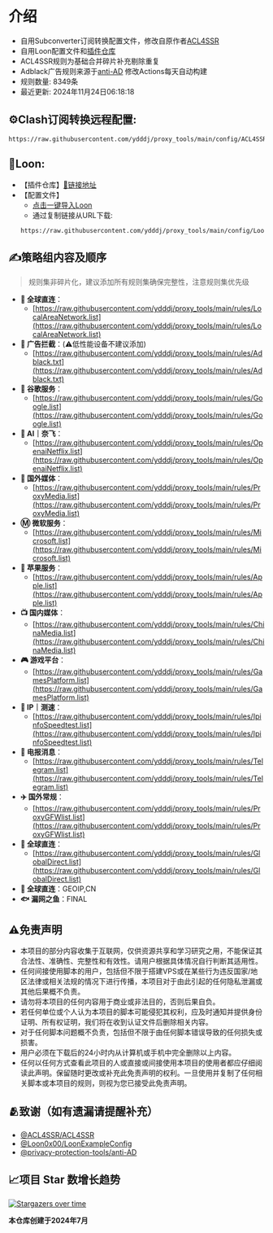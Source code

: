 # 介绍
* 自用Subconverter订阅转换配置文件，修改自原作者[ACL4SSR](https://github.com/ACL4SSR/ACL4SSR)  
* 自用Loon配置文件和[插件仓库](https://github.com/ydddj/proxy_tools/blob/main/loon/readme.md)
* ACL4SSR规则为基础合并碎片补充剔除重复
* Adblack广告规则来源于[anti-AD](https://github.com/privacy-protection-tools/anti-AD) 修改Actions每天自动构建
* 规则数量: 8349条
* 最近更新: 2024年11月24日06:18:18
## ⚙Clash订阅转换远程配置:
```
https://raw.githubusercontent.com/ydddj/proxy_tools/main/config/ACL4SSR_Online_Full_MultiMode_777.ini
```
## 🎈Loon:
* 【插件仓库】[🔗链接地址](https://github.com/ydddj/proxy_tools/blob/main/loon/readme.md)
* 【配置文件】
  -  [点击一键导入Loon](https://www.nsloon.com/openloon/import?sub=https://raw.githubusercontent.com/ydddj/proxy_tools/main/config/Loon_config_ydddj.conf)
  -  通过复制链接从URL下载:
    ```
    https://raw.githubusercontent.com/ydddj/proxy_tools/main/config/Loon_config_ydddj.conf
    ```
## ✍策略组内容及顺序
> 规则集非碎片化，建议添加所有规则集确保完整性，注意规则集优先级
- **🎯 全球直连**：
  - [https://raw.githubusercontent.com/ydddj/proxy_tools/main/rules/LocalAreaNetwork.list](https://raw.githubusercontent.com/ydddj/proxy_tools/main/rules/LocalAreaNetwork.list)
- **🚫 广告拦截**：(⚠️低性能设备不建议添加)
  - [https://raw.githubusercontent.com/ydddj/proxy_tools/main/rules/Adblack.txt](https://raw.githubusercontent.com/ydddj/proxy_tools/main/rules/Adblack.txt)
- **📢 谷歌服务**：
  - [https://raw.githubusercontent.com/ydddj/proxy_tools/main/rules/Google.list](https://raw.githubusercontent.com/ydddj/proxy_tools/main/rules/Google.list)
- **🤖 AI｜奈飞**：
  - [https://raw.githubusercontent.com/ydddj/proxy_tools/main/rules/OpenaiNetflix.list](https://raw.githubusercontent.com/ydddj/proxy_tools/main/rules/OpenaiNetflix.list)
- **🎥 国外媒体**：
  - [https://raw.githubusercontent.com/ydddj/proxy_tools/main/rules/ProxyMedia.list](https://raw.githubusercontent.com/ydddj/proxy_tools/main/rules/ProxyMedia.list)
- **Ⓜ️ 微软服务**：
  - [https://raw.githubusercontent.com/ydddj/proxy_tools/main/rules/Microsoft.list](https://raw.githubusercontent.com/ydddj/proxy_tools/main/rules/Microsoft.list)
- **🍎 苹果服务**：
  - [https://raw.githubusercontent.com/ydddj/proxy_tools/main/rules/Apple.list](https://raw.githubusercontent.com/ydddj/proxy_tools/main/rules/Apple.list)
- **📺 国内媒体**：
  - [https://raw.githubusercontent.com/ydddj/proxy_tools/main/rules/ChinaMedia.list](https://raw.githubusercontent.com/ydddj/proxy_tools/main/rules/ChinaMedia.list)
- **🎮 游戏平台**：
  - [https://raw.githubusercontent.com/ydddj/proxy_tools/main/rules/GamesPlatform.list](https://raw.githubusercontent.com/ydddj/proxy_tools/main/rules/GamesPlatform.list)
- **📡 IP｜测速**：
  - [https://raw.githubusercontent.com/ydddj/proxy_tools/main/rules/IpinfoSpeedtest.list](https://raw.githubusercontent.com/ydddj/proxy_tools/main/rules/IpinfoSpeedtest.list)
- **📲 电报消息**：
  - [https://raw.githubusercontent.com/ydddj/proxy_tools/main/rules/Telegram.list](https://raw.githubusercontent.com/ydddj/proxy_tools/main/rules/Telegram.list)
- **✈️ 国外常规**：
  - [https://raw.githubusercontent.com/ydddj/proxy_tools/main/rules/ProxyGFWlist.list](https://raw.githubusercontent.com/ydddj/proxy_tools/main/rules/ProxyGFWlist.list)
- **🎯 全球直连**：
  - [https://raw.githubusercontent.com/ydddj/proxy_tools/main/rules/GlobalDirect.list](https://raw.githubusercontent.com/ydddj/proxy_tools/main/rules/GlobalDirect.list)
- **🎯 全球直连**：GEOIP,CN
- **🐟 漏网之鱼**：FINAL
## ⚠️免责声明
- 本项目的部分内容收集于互联网，仅供资源共享和学习研究之用，不能保证其合法性、准确性、完整性和有效性。请用户根据具体情况自行判断其适用性。
- 任何间接使用脚本的用户，包括但不限于搭建VPS或在某些行为违反国家/地区法律或相关法规的情况下进行传播，本项目对于由此引起的任何隐私泄漏或其他后果概不负责。
- 请勿将本项目的任何内容用于商业或非法目的，否则后果自负。
- 若任何单位或个人认为本项目的脚本可能侵犯其权利，应及时通知并提供身份证明、所有权证明，我们将在收到认证文件后删除相关内容。
- 对于任何脚本问题概不负责，包括但不限于由任何脚本错误导致的任何损失或损害。
- 用户必须在下载后的24小时内从计算机或手机中完全删除以上内容。
- 任何以任何方式查看此项目的人或直接或间接使用本项目的使用者都应仔细阅读此声明。保留随时更改或补充此免责声明的权利。一旦使用并复制了任何相关脚本或本项目的规则，则视为您已接受此免责声明。
## 🫂致谢（如有遗漏请提醒补充）
- [@ACL4SSR/ACL4SSR](https://github.com/ACL4SSR/ACL4SSR)
- [@Loon0x00/LoonExampleConfig](https://github.com/Loon0x00/LoonExampleConfig)
- [@privacy-protection-tools/anti-AD](https://github.com/privacy-protection-tools/anti-AD)
## 📈项目 Star 数增长趋势
[![Stargazers over time](https://starchart.cc/ydddj/proxy_tools.svg)](https://starchart.cc/ydddj/proxy_tools)

**本仓库创建于2024年7月**
